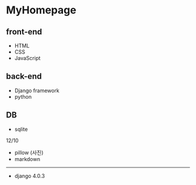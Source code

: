 # MyHomepage

## front-end
- HTML
- CSS
- JavaScript

## back-end
- Django framework
- python

## DB
- sqlite

12/10
- pillow (사진)
- markdown
- --
- django 4.0.3

